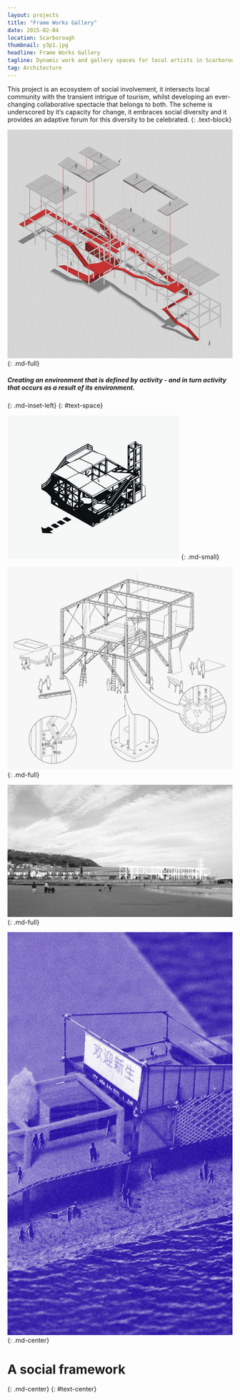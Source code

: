 ```yaml
---
layout: projects
title: "Frame Works Gallery"
date: 2015-02-04
location: Scarborough
thumbnail: y3p1.jpg
headline: Frame Works Gallery
tagline: Dynamic work and gallery spaces for local artists in Scarborough
tag: Architecture
---
```


This project is an ecosystem of social involvement, it intersects local community with the transient intrigue of tourism, whilst developing an ever-changing collaborative spectacle that belongs to both. The scheme is underscored by it’s capacity for change, it embraces social diversity and it provides an adaptive forum for this diversity to be celebrated.
{: .text-block}

![alt text](/assets/imgs/projects/y3p1-routes_1200.png)
{: .md-full}

##### Creating an environment that is defined by activity - and in turn activity that occurs as a result of its environment.
{: .md-inset-left}
{: #text-space}

![alt text](/assets/imgs/projects/y3p1-frame-graphic.jpg)
{: .md-small}

![alt text](/assets/imgs/projects/y3p1-frame-assembly.jpg)
{: .md-full}

![alt text](/assets/imgs/projects/y3p1-montage-beach.jpg)
{: .md-full}

![alt text](/assets/imgs/projects/y3p1-model-blue.jpg)
{: .md-center}

# A social framework
{: .md-center}
{: #text-center}
